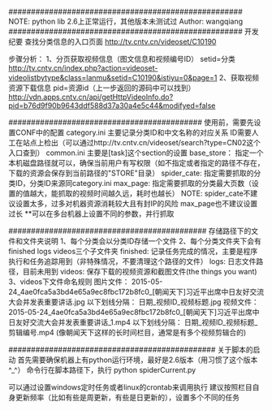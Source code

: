 ####################################################
NOTE: python lib 2.6上正常运行，其他版本未测试过
Author: wangqiang
####################################################
开发纪要
查找分类信息的入口页面
http://tv.cntv.cn/videoset/C10190

步骤分析：
1、分页获取视频信息（图文信息和视频编号ID）
setid=分类
http://tv.cntv.cn/index.php?action=videoset-videolistbytype&class=lanmu&setid=C10190&istiyu=0&page=1
2、获取视频资源下载信息
pid=资源id（上一步返回的源码中可以找到）
http://vdn.apps.cntv.cn/api/getHttpVideoInfo.do?pid=b76d9f90b9643ddf588d37a30a4e5c44&modifyed=false

###########################################
使用前，需要先设置CONF中的配置
category.ini 主要记录分类ID和中文名称的对应关系 ID需要人工在站点上检出（可以通过http://tv.cntv.cn/videoset/search?type=CN02这个入口查到）
common.ini 主要是[task]这个section的设置
    base_store： 指定一个本机磁盘路径就可以，确保当前用户有写权限（如不指定或者指定的路径不存在，下载的资源会保存到当前路径的"STORE"目录）
    spider_cate:  指定需要抓取的分类ID，分类ID来源同category.ini
    max_page:  指定需要抓取的分类最大页数（设置的值越大，能抓取的视频时间越久远，耗时也越长）
    NOTE: spider_cate不建议设置太多，过多对机器资源消耗较大且有封IP的风险
          max_page也不建议设置过长
**可以在多台机器上设置不同的参数，并行抓取

############################################
存储路径下的文件和文件夹说明
1、每个分类会以分类ID存储一个文件
2、每个分类文件夹下会有 finished logs videos三个子文件夹
    finished: 记录任务完成的情况，主要是程序执行和任务追踪用到（非特殊情况，不要清理这个路径的文件）
    logs: 日志文件路径，目前未用到
    videos: 保存下载的视频资源和截图文件(the things you want)
3、videos下文件命名规则
    图片文件： 2015-05-24_4ae0fca5a3bd4e65a9ec8fbc172b8fc0_[朝闻天下]习近平出席中日友好交流大会并发表重要讲话.jpg
              以下划线分隔： 日期_视频ID_视频标题.jpg
    视频文件： 2015-05-24_4ae0fca5a3bd4e65a9ec8fbc172b8fc0_[朝闻天下]习近平出席中日友好交流大会并发表重要讲话_1.mp4
              以下划线分隔： 日期_视频ID_视频标题_剪辑编号.mp4  (像朝闻天下这样的长时间栏目，通常是有多个视频剪辑合的)

##############################################
关于脚本的启动
首先需要确保机器上有python运行环境，最好是2.6版本（用习惯了这个版本^_^）
命令行在脚本路径下，执行  python spiderCurrent.py

可以通过设置windows定时任务或者linux的crontab来调用执行
建议按照栏目自身更新频率（比如有些是周更新，有些是日更新的），设置多个不同的任务